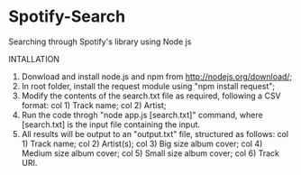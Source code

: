 # Spotify-Search
Searching through Spotify's library using Node js


INTALLATION

1) Donwload and install node.js and npm from http://nodejs.org/download/;
2) In root folder, install the request module using "npm install request";
3) Modify the contents of the search.txt file as required, following a CSV format:
	col 1) Track name;
	col 2) Artist;
4) Run the code throgh "node app.js [search.txt]" command, where [search.txt] is the input file containing the input.
5) All results will be output to an "output.txt" file, structured as follows:
	col 1) Track name;
	col 2) Artist(s);
	col 3) Big size album cover;
	col 4) Medium size album cover;
	col 5) Small size album cover;
	col 6) Track URI.